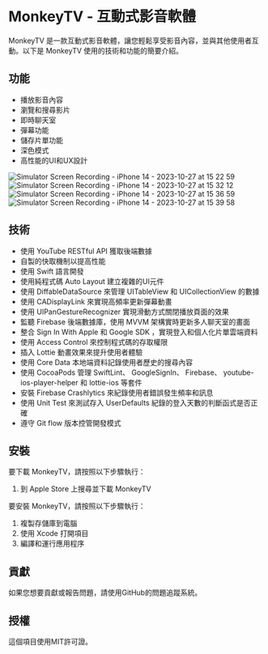 # MonkeyTV - 互動式影音軟體

MonkeyTV 是一款互動式影音軟體，讓您輕鬆享受影音內容，並與其他使用者互動。以下是 MonkeyTV 使用的技術和功能的簡要介紹。

## 功能 

- 播放影音內容
- 瀏覽和搜尋影片
- 即時聊天室
- 彈幕功能
- 儲存片單功能
- 深色模式
- 高性能的UI和UX設計
  
![Simulator Screen Recording - iPhone 14 - 2023-10-27 at 15 22 59](https://github.com/YuKi-Wang1124/MonkeyTV/assets/69345200/1fdc79e5-8d7b-4575-823e-fd166ada360f)           ![Simulator Screen Recording - iPhone 14 - 2023-10-27 at 15 32 12](https://github.com/YuKi-Wang1124/MonkeyTV/assets/69345200/2a12083c-1ef7-460d-baa1-f3590cce2a4f)      
![Simulator Screen Recording - iPhone 14 - 2023-10-27 at 15 36 59](https://github.com/YuKi-Wang1124/MonkeyTV/assets/69345200/69a232ec-8618-45af-8db1-3157ed959234)            ![Simulator Screen Recording - iPhone 14 - 2023-10-27 at 15 39 58](https://github.com/YuKi-Wang1124/MonkeyTV/assets/69345200/9b963c81-ca1e-46f5-ab76-464a8220160e)




## 技術

- 使用 YouTube RESTful API 獲取後端數據
- 自製的快取機制以提高性能
- 使用 Swift 語言開發
- 使用純程式碼 Auto Layout 建立複雜的UI元件
- 使用 DiffableDataSource 來管理 UITableView 和 UICollectionView 的數據
- 使用 CADisplayLink 來實現高頻率更新彈幕動畫
- 使用 UIPanGestureRecognizer 實現滑動方式關閉播放頁面的效果
- 監聽 Firebase 後端數據庫，使用 MVVM 架構實時更新多人聊天室的畫面
- 整合 Sign In With Apple 和 Google SDK ，實現登入和個人化片單雲端資料
- 使用 Access Control 來控制程式碼的存取權限
- 插入 Lottie 動畫效果來提升使用者體驗
- 使用 Core Data 本地端資料記錄使用者歷史的搜尋內容
- 使用 CocoaPods 管理 SwiftLint、 GoogleSignIn、 Firebase、 youtube-ios-player-helper 和 lottie-ios 等套件
- 安裝 Firebase Crashlytics 來紀錄使用者錯誤發生頻率和訊息
- 使用 Unit Test 來測試存入 UserDefaults 紀錄的登入天數的判斷函式是否正確
- 遵守 Git flow 版本控管開發模式

## 安裝

要下載 MonkeyTV，請按照以下步驟執行：
1. 到 Apple Store 上搜尋並下載 MonkeyTV
   

要安裝 MonkeyTV，請按照以下步驟執行：

1. 複製存儲庫到電腦
2. 使用 Xcode 打開項目
3. 編譯和運行應用程序

## 貢獻

如果您想要貢獻或報告問題，請使用GitHub的問題追蹤系統。

## 授權

這個項目使用MIT許可證。
 
